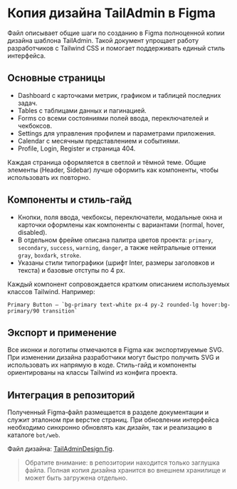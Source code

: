 <!-- Назначение файла: рекомендации по созданию копии дизайна TailAdmin в Figma -->
# Копия дизайна TailAdmin в Figma

Файл описывает общие шаги по созданию в Figma полноценной копии дизайна шаблона TailAdmin. Такой документ упрощает работу разработчиков с Tailwind CSS и помогает поддерживать единый стиль интерфейса.

## Основные страницы
- Dashboard с карточками метрик, графиком и таблицей последних задач.
- Tables c таблицами данных и пагинацией.
- Forms со всеми состояниями полей ввода, переключателей и чекбоксов.
- Settings для управления профилем и параметрами приложения.
- Calendar с месячным представлением и событиями.
- Profile, Login, Register и страница 404.

Каждая страница оформляется в светлой и тёмной теме. Общие элементы (Header, Sidebar) лучше оформить как компоненты, чтобы использовать их повторно.

## Компоненты и стиль-гайд
- Кнопки, поля ввода, чекбоксы, переключатели, модальные окна и карточки оформлены как компоненты с вариантами (normal, hover, disabled).
- В отдельном фрейме описана палитра цветов проекта: `primary`, `secondary`, `success`, `warning`, `danger`, а также нейтральные оттенки `gray`, `boxdark`, `stroke`.
- Указаны стили типографики (шрифт Inter, размеры заголовков и текста) и базовые отступы по 4 px.

Каждый компонент сопровождается кратким описанием используемых классов Tailwind. Например:
```
Primary Button — `bg-primary text-white px-4 py-2 rounded-lg hover:bg-primary/90 transition`
```

## Экспорт и применение
Все иконки и логотипы отмечаются в Figma как экспортируемые SVG. При изменении дизайна разработчики могут быстро получить SVG и использовать их напрямую в коде. Стиль-гайд и компоненты ориентированы на классы Tailwind из конфига проекта.

## Интеграция в репозиторий
Полученный Figma‑файл размещается в разделе документации и служит эталоном при верстке страниц. При обновлении интерфейса необходимо синхронно обновлять как дизайн, так и реализацию в каталоге `bot/web`.

Файл дизайна: [TailAdminDesign.fig](TailAdminDesign.fig).

> Обратите внимание: в репозитории находится только заглушка файла. Полная копия дизайна хранится во внешнем хранилище и может быть загружена отдельно.

